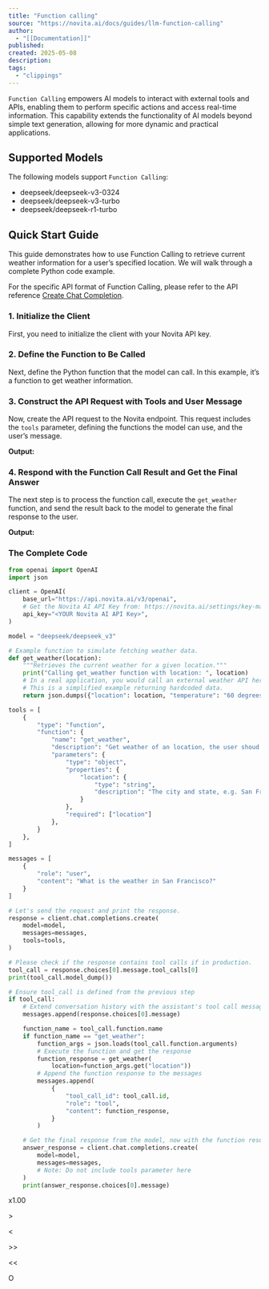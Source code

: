 ```yaml
---
title: "Function calling"
source: "https://novita.ai/docs/guides/llm-function-calling"
author:
  - "[[Documentation]]"
published:
created: 2025-05-08
description:
tags:
  - "clippings"
---
```

`Function Calling` empowers AI models to interact with external tools and APIs, enabling them to perform specific actions and access real-time information. This capability extends the functionality of AI models beyond simple text generation, allowing for more dynamic and practical applications.

## Supported Models

The following models support `Function Calling`:

- deepseek/deepseek-v3-0324
- deepseek/deepseek-v3-turbo
- deepseek/deepseek-r1-turbo

## Quick Start Guide

This guide demonstrates how to use Function Calling to retrieve current weather information for a user’s specified location. We will walk through a complete Python code example.

For the specific API format of Function Calling, please refer to the API reference [Create Chat Completion](https://novita.ai/docs/api-reference/model-apis-llm-create-chat-completion).

### 1\. Initialize the Client

First, you need to initialize the client with your Novita API key.

### 2\. Define the Function to Be Called

Next, define the Python function that the model can call. In this example, it’s a function to get weather information.

### 3\. Construct the API Request with Tools and User Message

Now, create the API request to the Novita endpoint. This request includes the `tools` parameter, defining the functions the model can use, and the user’s message.

**Output:**

### 4\. Respond with the Function Call Result and Get the Final Answer

The next step is to process the function call, execute the `get_weather` function, and send the result back to the model to generate the final response to the user.

**Output:**

### The Complete Code

```python
from openai import OpenAI
import json

client = OpenAI(
    base_url="https://api.novita.ai/v3/openai",
    # Get the Novita AI API Key from: https://novita.ai/settings/key-management.
    api_key="<YOUR Novita AI API Key>",
)

model = "deepseek/deepseek_v3"

# Example function to simulate fetching weather data.
def get_weather(location):
    """Retrieves the current weather for a given location."""
    print("Calling get_weather function with location: ", location)
    # In a real application, you would call an external weather API here.
    # This is a simplified example returning hardcoded data.
    return json.dumps({"location": location, "temperature": "60 degrees Fahrenheit"})

tools = [
    {
        "type": "function",
        "function": {
            "name": "get_weather",
            "description": "Get weather of an location, the user shoud supply a location first",
            "parameters": {
                "type": "object",
                "properties": {
                    "location": {
                        "type": "string",
                        "description": "The city and state, e.g. San Francisco, CA",
                    }
                },
                "required": ["location"]
            },
        }
    },
]

messages = [
    {
        "role": "user",
        "content": "What is the weather in San Francisco?"
    }
]

# Let's send the request and print the response.
response = client.chat.completions.create(
    model=model,
    messages=messages,
    tools=tools,
)

# Please check if the response contains tool calls if in production.
tool_call = response.choices[0].message.tool_calls[0]
print(tool_call.model_dump())

# Ensure tool_call is defined from the previous step
if tool_call:
    # Extend conversation history with the assistant's tool call message
    messages.append(response.choices[0].message)

    function_name = tool_call.function.name
    if function_name == "get_weather":
        function_args = json.loads(tool_call.function.arguments)
        # Execute the function and get the response
        function_response = get_weather(
            location=function_args.get("location"))
        # Append the function response to the messages
        messages.append(
            {
                "tool_call_id": tool_call.id,
                "role": "tool",
                "content": function_response,
            }
        )

    # Get the final response from the model, now with the function result
    answer_response = client.chat.completions.create(
        model=model,
        messages=messages,
        # Note: Do not include tools parameter here
    )
    print(answer_response.choices[0].message)
```

x1.00

\>

<

\>>

<<

O